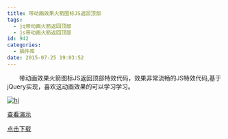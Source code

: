```yaml
---
title: 带动画效果火箭图标JS返回顶部
tags:
  - jq带动画火箭返回顶部
  - js带动画火箭返回顶部
id: 942
categories:
  - 插件库
date: 2015-07-25 19:03:52
---
```


&emsp;&emsp;带动画效果火箭图标JS返回顶部特效代码，效果非常流畅的JS特效代码,基于jQuery实现，喜欢这动画效果的可以学习学习。

[![hj](http://www.npm8.com/wp-content/uploads/2015/07/hj.png)](http://www.npm8.com/wp-content/uploads/2015/07/hj.png)

[查看演示](http://demo.grycheng.com/case/tophj/)

[点击下载](http://www.npm8.com/wp-content/uploads/2015/07/topHJ.zip)
&nbsp;
&nbsp;